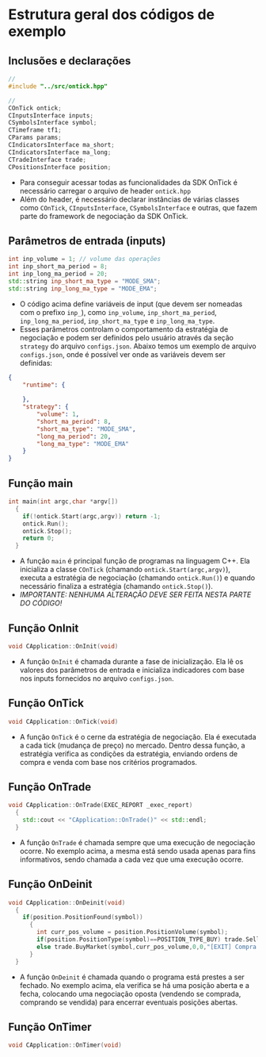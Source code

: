 # Estrutura geral dos códigos de exemplo

## Inclusões e declarações
``` c++
//
#include "../src/ontick.hpp"

//
COnTick ontick;
CInputsInterface inputs;
CSymbolsInterface symbol;
CTimeframe tf1;
CParams params;
CIndicatorsInterface ma_short;
CIndicatorsInterface ma_long;
CTradeInterface trade;
CPositionsInterface position;
```
- Para conseguir acessar todas as funcionalidades da SDK OnTick é necessário carregar o arquivo de header `ontick.hpp`
- Além do header, é necessário declarar instâncias de várias classes como `COnTick`, `CInputsInterface`, `CSymbolsInterface` e outras, que fazem parte do framework de negociação da SDK OnTick.

## Parâmetros de entrada (inputs)
``` c++
int inp_volume = 1; // volume das operações
int inp_short_ma_period = 8;
int inp_long_ma_period = 20;
std::string inp_short_ma_type = "MODE_SMA";
std::string inp_long_ma_type = "MODE_EMA";
```
- O código acima define variáveis de input (que devem ser nomeadas com o prefixo `inp_`), como `inp_volume`, `inp_short_ma_period`, `inp_long_ma_period`, `inp_short_ma_type` e `inp_long_ma_type`.
- Esses parâmetros controlam o comportamento da estratégia de negociação e podem ser definidos pelo usuário através da seção `strategy` do arquivo `configs.json`. Abaixo temos um exemplo de arquivo `configs.json`, onde é possível ver onde as variáveis devem ser definidas:
``` json
{
    "runtime": {
        
    },
    "strategy": {
        "volume": 1,
        "short_ma_period": 8,
        "short_ma_type": "MODE_SMA",
        "long_ma_period": 20,
        "long_ma_type": "MODE_EMA"
    }
}
```

## Função main
``` c++
int main(int argc,char *argv[])
  {
    if(!ontick.Start(argc,argv)) return -1;
    ontick.Run();
    ontick.Stop();
    return 0;
  }
```
- A função `main` é principal função de programas na linguagem C++. Ela inicializa a classe `COnTick` (chamando `ontick.Start(argc,argv)`), executa a estratégia de negociação (chamando `ontick.Run()`) e quando necessário finaliza a estratégia (chamando `ontick.Stop()`).
- *IMPORTANTE: NENHUMA ALTERAÇÃO DEVE SER FEITA NESTA PARTE DO CÓDIGO!*

## Função OnInit
``` c++
void CApplication::OnInit(void)
```
- A função `OnInit` é chamada durante a fase de inicialização. Ela lê os valores dos parâmetros de entrada e inicializa indicadores com base nos inputs fornecidos no arquivo `configs.json`.

## Função OnTick
``` c++
void CApplication::OnTick(void)
```
- A função `OnTick` é o cerne da estratégia de negociação. Ela é executada a cada tick (mudança de preço) no mercado. Dentro dessa função, a estratégia verifica as condições da estratégia, enviando ordens de compra e venda com base nos critérios programados.

## Função OnTrade
``` c++
void CApplication::OnTrade(EXEC_REPORT _exec_report)
  {
    std::cout << "CApplication::OnTrade()" << std::endl;
  }
```
- A função `OnTrade` é chamada sempre que uma execução de negociação ocorre. No exemplo acima, a mesma está sendo usada apenas para fins informativos, sendo chamada a cada vez que uma execução ocorre.

## Função OnDeinit
``` c++
void CApplication::OnDeinit(void)
  {
    if(position.PositionFound(symbol))
      {
        int curr_pos_volume = position.PositionVolume(symbol);
        if(position.PositionType(symbol)==POSITION_TYPE_BUY) trade.SellMarket(symbol,curr_pos_volume,0,0,"[EXIT] Venda a mercado");
        else trade.BuyMarket(symbol,curr_pos_volume,0,0,"[EXIT] Compra a mercado");
      }
  }
```
- A função `OnDeinit` é chamada quando o programa está prestes a ser fechado. No exemplo acima, ela verifica se há uma posição aberta e a fecha, colocando uma negociação oposta (vendendo se comprada, comprando se vendida) para encerrar eventuais posições abertas.

## Função OnTimer
``` c++
void CApplication::OnTimer(void)
```
